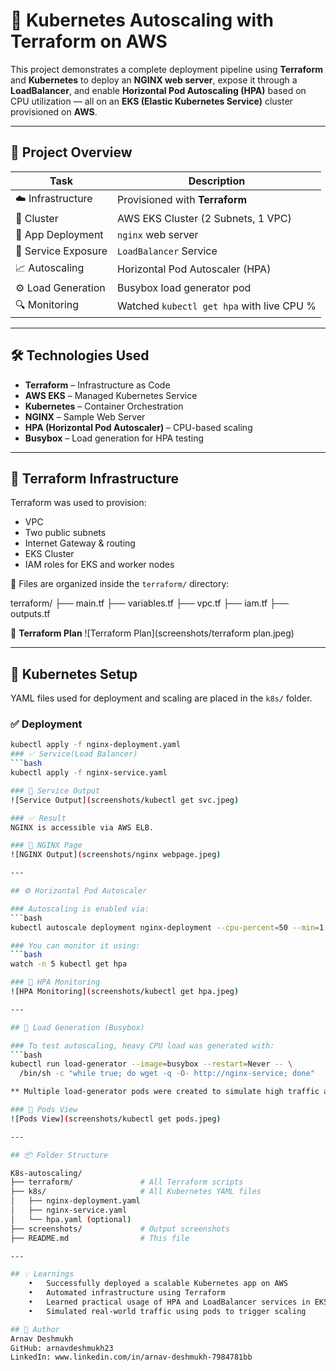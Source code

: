 # 🚀 Kubernetes Autoscaling with Terraform on AWS

This project demonstrates a complete deployment pipeline using **Terraform** and **Kubernetes** to deploy an **NGINX web server**, expose it through a **LoadBalancer**, and enable **Horizontal Pod Autoscaling (HPA)** based on CPU utilization — all on an **EKS (Elastic Kubernetes Service)** cluster provisioned on **AWS**.

---

## 📌 Project Overview

| Task | Description |
|------|-------------|
| ☁️ Infrastructure | Provisioned with **Terraform** |
| 🔧 Cluster | AWS EKS Cluster (2 Subnets, 1 VPC) |
| 🧱 App Deployment | `nginx` web server |
| 📡 Service Exposure | `LoadBalancer` Service |
| 📈 Autoscaling | Horizontal Pod Autoscaler (HPA) |
| ⚙️ Load Generation | Busybox load generator pod |
| 🔍 Monitoring | Watched `kubectl get hpa` with live CPU % |

---

## 🛠️ Technologies Used

- **Terraform** – Infrastructure as Code
- **AWS EKS** – Managed Kubernetes Service
- **Kubernetes** – Container Orchestration
- **NGINX** – Sample Web Server
- **HPA (Horizontal Pod Autoscaler)** – CPU-based scaling
- **Busybox** – Load generation for HPA testing

---

## 🧱 Terraform Infrastructure

Terraform was used to provision:
- VPC
- Two public subnets
- Internet Gateway & routing
- EKS Cluster
- IAM roles for EKS and worker nodes

🧾 Files are organized inside the `terraform/` directory:

terraform/
├── main.tf
├── variables.tf
├── vpc.tf
├── iam.tf
├── outputs.tf

📸 **Terraform Plan**
![Terraform Plan](screenshots/terraform plan.jpeg)

---

## 🚀 Kubernetes Setup

YAML files used for deployment and scaling are placed in the `k8s/` folder.

### ✅ Deployment
```bash
kubectl apply -f nginx-deployment.yaml
### ✅ Service(Load Balancer)
```bash
kubectl apply -f nginx-service.yaml

### 📸 Service Output
![Service Output](screenshots/kubectl get svc.jpeg)

### ✅ Result
NGINX is accessible via AWS ELB.

### 📸 NGINX Page
![NGINX Output](screenshots/nginx webpage.jpeg)

---

## ⚙️ Horizontal Pod Autoscaler

### Autoscaling is enabled via:
```bash
kubectl autoscale deployment nginx-deployment --cpu-percent=50 --min=1 --max=5

### You can monitor it using:
```bash
watch -n 5 kubectl get hpa

### 📸 HPA Monitoring
![HPA Monitoring](screenshots/kubectl get hpa.jpeg)

---

## 🔁 Load Generation (Busybox)

### To test autoscaling, heavy CPU load was generated with:
```bash
kubectl run load-generator --image=busybox --restart=Never -- \
  /bin/sh -c "while true; do wget -q -O- http://nginx-service; done"

** Multiple load-generator pods were created to simulate high traffic and trigger HPA.

### 📸 Pods View
![Pods View](screenshots/kubectl get pods.jpeg)

---

## 📦 Folder Structure

K8s-autoscaling/
├── terraform/               # All Terraform scripts
├── k8s/                     # All Kubernetes YAML files
│   ├── nginx-deployment.yaml
│   ├── nginx-service.yaml
│   └── hpa.yaml (optional)
├── screenshots/             # Output screenshots
├── README.md                # This file

---

## 💡 Learnings
	•	Successfully deployed a scalable Kubernetes app on AWS
	•	Automated infrastructure using Terraform
	•	Learned practical usage of HPA and LoadBalancer services in EKS
	•	Simulated real-world traffic using pods to trigger scaling

## 👤 Author
Arnav Deshmukh
GitHub: arnavdeshmukh23
LinkedIn: www.linkedin.com/in/arnav-deshmukh-7984781bb
